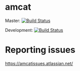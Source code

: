 amcat 
=====
Master:      [![Build Status](https://travis-ci.org/amcat/amcat.png?branch=master)](https://travis-ci.org/amcat/amcat)

Development: [![Build Status](https://travis-ci.org/amcat/amcat.png?branch=dev)](https://travis-ci.org/amcat/amcat)


Reporting issues
=====
https://amcatissues.atlassian.net/
